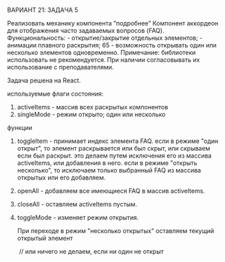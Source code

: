 ВАРИАНТ 21: ЗАДАЧА 5

Реализовать механику компонента “подробнее” Компонент аккордеон для отображения часто задаваемых вопросов (FAQ). Функциональность: - открытие/закрытие отдельных элементов; - анимации плавного раскрытия; 65 - возможность открывать один или несколько элементов одновременно. Примечание: библиотеки использовать не рекомендуется. При наличии согласовывать их использование с преподавателями.

Задача решена на React.

используемые флаги состояния: 

1. activeItems - массив всех раскрытых компонентов
2. singleMode - режим открыто; один или несколько

функции

1. toggleItem - принимает индекс элемента FAQ. если в режиме "один открыт", то элемент раскрывается или был скрыт, или скрываем если был раскрыт. это делаем путем исключения его из массива activeItems, или добавления в него. если в режиме "открыть несколько", то исключаем только выбранный FAQ из массива открытых или его добавляем.

2. openAll - добавляем все имеющиеся FAQ в массив activeItems.

3. closeAll - оставляем activeItems пустым.

4. toggleMode - изменяет режим открытия.

   При переходе в режим "несколько открытых" оставляем текущий открытый элемент

   ​      // или ничего не делаем, если ни один не открыт